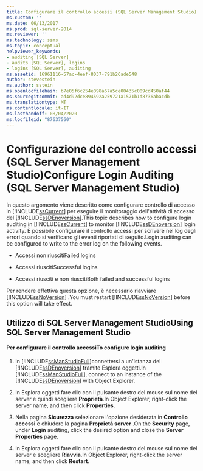 ```yaml
---
title: Configurare il controllo accessi (SQL Server Management Studio) | Microsoft Docs
ms.custom: ''
ms.date: 06/13/2017
ms.prod: sql-server-2014
ms.reviewer: ''
ms.technology: ssms
ms.topic: conceptual
helpviewer_keywords:
- auditing [SQL Server]
- audits [SQL Server], logins
- logins [SQL Server], auditing
ms.assetid: 16961116-57ac-4eef-8037-791b26ade548
author: stevestein
ms.author: sstein
ms.openlocfilehash: b7e05f6c254e098a67a5ce00435c009cd450af44
ms.sourcegitcommit: ad4d92dce894592a259721a1571b1d8736abacdb
ms.translationtype: MT
ms.contentlocale: it-IT
ms.lasthandoff: 08/04/2020
ms.locfileid: "87637560"
---
```

# <a name="configure-login-auditing-sql-server-management-studio"></a><span data-ttu-id="109e0-102">Configurazione del controllo accessi (SQL Server Management Studio)</span><span class="sxs-lookup"><span data-stu-id="109e0-102">Configure Login Auditing (SQL Server Management Studio)</span></span>
  <span data-ttu-id="109e0-103">In questo argomento viene descritto come configurare controllo di accesso in [!INCLUDE[ssCurrent](../includes/sscurrent-md.md)] per eseguire il monitoraggio dell'attività di accesso del [!INCLUDE[ssDEnoversion](../includes/ssdenoversion-md.md)].</span><span class="sxs-lookup"><span data-stu-id="109e0-103">This topic describes how to configure login auditing in [!INCLUDE[ssCurrent](../includes/sscurrent-md.md)] to monitor [!INCLUDE[ssDEnoversion](../includes/ssdenoversion-md.md)] login activity.</span></span> <span data-ttu-id="109e0-104">È possibile configurare il controllo accessi per scrivere nel log degli errori quando si verificano gli eventi riportati di seguito.</span><span class="sxs-lookup"><span data-stu-id="109e0-104">Login auditing can be configured to write to the error log on the following events.</span></span>  
  
-   <span data-ttu-id="109e0-105">Accessi non riusciti</span><span class="sxs-lookup"><span data-stu-id="109e0-105">Failed logins</span></span>  
  
-   <span data-ttu-id="109e0-106">Accessi riusciti</span><span class="sxs-lookup"><span data-stu-id="109e0-106">Successful logins</span></span>  
  
-   <span data-ttu-id="109e0-107">Accessi riusciti e non riusciti</span><span class="sxs-lookup"><span data-stu-id="109e0-107">Both failed and successful logins</span></span>  
  
 <span data-ttu-id="109e0-108">Per rendere effettiva questa opzione, è necessario riavviare [!INCLUDE[ssNoVersion](../includes/ssnoversion-md.md)] .</span><span class="sxs-lookup"><span data-stu-id="109e0-108">You must restart [!INCLUDE[ssNoVersion](../includes/ssnoversion-md.md)] before this option will take effect.</span></span>  
  
##  <a name="using-sql-server-management-studio"></a><a name="SSMSProcedure"></a> <span data-ttu-id="109e0-109">Utilizzo di SQL Server Management Studio</span><span class="sxs-lookup"><span data-stu-id="109e0-109">Using SQL Server Management Studio</span></span>  
  
#### <a name="to-configure-login-auditing"></a><span data-ttu-id="109e0-110">Per configurare il controllo accessi</span><span class="sxs-lookup"><span data-stu-id="109e0-110">To configure login auditing</span></span>  
  
1.  <span data-ttu-id="109e0-111">In [!INCLUDE[ssManStudioFull](../includes/ssmanstudiofull-md.md)]connettersi a un'istanza del [!INCLUDE[ssDEnoversion](../includes/ssdenoversion-md.md)] tramite Esplora oggetti.</span><span class="sxs-lookup"><span data-stu-id="109e0-111">In [!INCLUDE[ssManStudioFull](../includes/ssmanstudiofull-md.md)], connect to an instance of the [!INCLUDE[ssDEnoversion](../includes/ssdenoversion-md.md)] with Object Explorer.</span></span>  
  
2.  <span data-ttu-id="109e0-112">In Esplora oggetti fare clic con il pulsante destro del mouse sul nome del server e quindi scegliere **Proprietà**.</span><span class="sxs-lookup"><span data-stu-id="109e0-112">In Object Explorer, right-click the server name, and then click **Properties**.</span></span>  
  
3.  <span data-ttu-id="109e0-113">Nella pagina **Sicurezza** selezionare l'opzione desiderata in **Controllo accessi** e chiudere la pagina **Proprietà server** .</span><span class="sxs-lookup"><span data-stu-id="109e0-113">On the **Security** page, under **Login** auditing, click the desired option and close the **Server Properties** page.</span></span>  
  
4.  <span data-ttu-id="109e0-114">In Esplora oggetti fare clic con il pulsante destro del mouse sul nome del server e scegliere **Riavvia**.</span><span class="sxs-lookup"><span data-stu-id="109e0-114">In Object Explorer, right-click the server name, and then click **Restart**.</span></span>  
  
  
